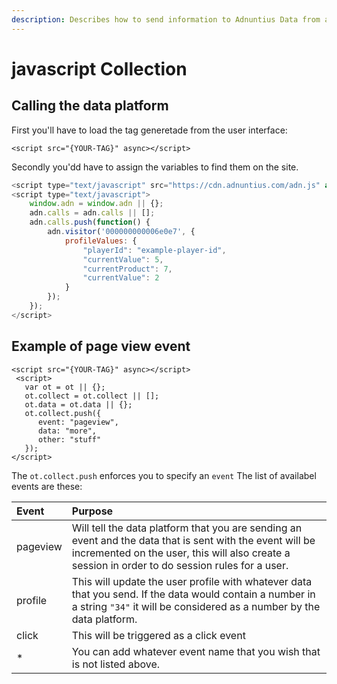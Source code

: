 ```yaml
---
description: Describes how to send information to Adnuntius Data from a user's browser
---
```


# javascript Collection

## Calling the data platform <a id="calling-the-cdp"></a>

First you'll have to load the tag generetade from the user interface:

```text
<script src="{YOUR-TAG}" async></script>
```

Secondly you'dd have to assign the variables to find them on the site.

```javascript
<script type="text/javascript" src="https://cdn.adnuntius.com/adn.js" async></script>
<script type="text/javascript">
    window.adn = window.adn || {};
    adn.calls = adn.calls || [];
    adn.calls.push(function() {
        adn.visitor('000000000006e0e7', {
            profileValues: {
                "playerId": "example-player-id",
                "currentValue": 5,
                "currentProduct": 7,
                "currentValue": 2
            }
        });
    });
</script>
```

## Example of page view event  <a id="example-of-page-view-event"></a>

```markup
<script src="{YOUR-TAG}" async></script>
 <script>
   var ot = ot || {};
   ot.collect = ot.collect || [];
   ot.data = ot.data || {};
   ot.collect.push({
      event: "pageview",
      data: "more", 
      other: "stuff"
   });
</script>
```


The `ot.collect.push` enforces you to specify an `event` The list of availabel events are these:

| Event | Purpose |
| :--- | :--- |
| pageview | Will tell the data platform that you are sending an event and the data that is sent with the event will be incremented on the user, this will also create a session in order to do session rules for a user. |
| profile | This will update the user profile with whatever data that you send. If the data would contain a number in a string `"34"` it will be considered as a number by the data platform. |
| click | This will be triggered as a click event |
| \* | You can add whatever event name that you wish that is not listed above. |

